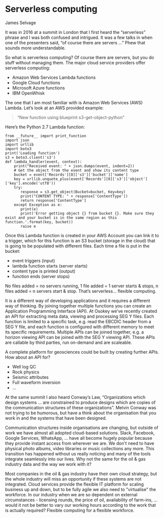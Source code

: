 # Serverless computing

James Selvage

It was in 2016 at a summit in London that I first heard the “serverless” phrase and I was both confused and intrigued. It was a few talks in when one of the presenters said, “of course there are servers …” Phew that sounds more understandable.

So what is serverless computing? Of course there are servers, but you do stuff without managing them. The major cloud service providers offer serverless computing:
* Amazon Web Services Lambda functions
* Google Cloud functions
* Microsoft Azure functions
* IBM OpenWhisk

The one that I am most familiar with is Amazon Web Services (AWS) Lambda. Let’s look at an AWS provided example:
> “New function using blueprint s3-get-object-python”

Here’s the Python 2.7 Lambda function:

    from __future__ import print_function
    import json
    import urllib
    import boto3
    print('Loading function')
    s3 = boto3.client('s3')
    def lambda_handler(event, context):
        print("Received event: " + json.dumps(event, indent=2))
        # Get the object from the event and show its content type
        bucket = event['Records'][0]['s3']['bucket']['name']
        key = urllib.unquote_plus(event['Records'][0]['s3']['object']['key'].encode('utf8'))
        try:
           response = s3.get_object(Bucket=bucket, Key=key)
           print("CONTENT TYPE: " + response['ContentType'])
           return response['ContentType']
        except Exception as e:
           print(e)
           print('Error getting object {} from bucket {}. Make sure they exist and your bucket is in the same region as this         function.'.format(key, bucket))
           raise e
               
Once this Lambda function is created in your AWS Account you can link it to a trigger, which for this function is an S3 bucket (storage in the cloud) that is going to be populated with different files. Each time a file is put in the bucket:
* event triggers (input) 
* lambda function starts (server starts) 
* content type is printed (output)
* function ends (server stops)

No files added = no servers running, 1 file added = 1 server starts & stops, n files added = n servers start & stop. That’s serverless... flexible computing.

It is a different way of developing applications and it requires a different way of thinking. By joining together multiple functions you can create an Application Programming Interface (API). At Osokey we’ve recently created an API for extracting meta data, viewing and processing SEG Y files. Each function is limited to a specific task, e.g. read the EBCDIC header from a SEG Y file, and each function is configured with different memory to meet its specific requirements. Multiple APIs can be joined together, e.g. a horizon viewing API can be joined with the SEG Y viewing API. These APIs are callable by third parties, run on-demand and are scaleable.

A complete platform for geosciences could be built by creating further APIs. How about an API for?
* Well log QC
* Rock physics
* Seismic attributes
* Full waveform inversion
* ...

At the same summit I also heard Conway’s Law, “Organizations which design systems … are constrained to produce designs which are copies of the communication structures of these organizations”. Melvin Conway was not trying to be humorous, but have a think about the organisation that you work in and the systems that have been designed. 

Communication structures inside organisations are changing, but outside of work we have almost all adopted cloud-based solutions. Slack, Facebook, Google Services, WhatsApp, ... have all become hugely popular because they provide instant access from wherever we are. We don't need to have physical photo albums, video libraries or music collections any more. This transition has happened without us really noticing and many of the tools integrate seamlessly into our lives. Why not the same for the oil & gas industry data and the way we work with it? 

Most companies in the oil & gas industry have their own cloud strategy, but the whole industry will miss an opportunity if these systems are not integrated. Cloud services provide the flexible IT platform for scaling business up and down, but to be fully agile we also need to "virtualise" the workforce. In our industry when we are so dependent on external circumstances - licensing rounds, the price of oil, availability of farm-ins, ... would it not be better to vary our working hours according to the work that is actually required? Flexible computing for a flexible workforce. 
 
